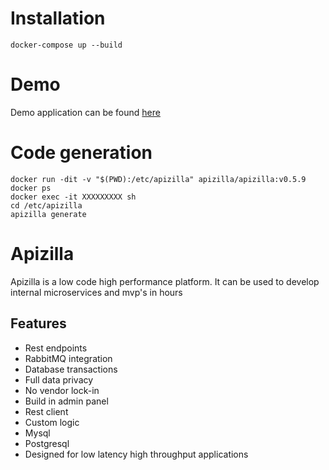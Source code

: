 #

# Installation

``
docker-compose up --build
``

# Demo

Demo application can be found [here](https://chat-gpt.apizilla.io/)

# Code generation

```
docker run -dit -v "$(PWD):/etc/apizilla" apizilla/apizilla:v0.5.9
docker ps
docker exec -it XXXXXXXXX sh
cd /etc/apizilla
apizilla generate
```

# Apizilla

Apizilla is a low code high performance platform. It can be used to develop internal microservices and mvp's in hours

## Features
- Rest endpoints
- RabbitMQ integration
- Database transactions
- Full data privacy
- No vendor lock-in
- Build in admin panel
- Rest client
- Custom logic
- Mysql
- Postgresql
- Designed for low latency high throughput applications